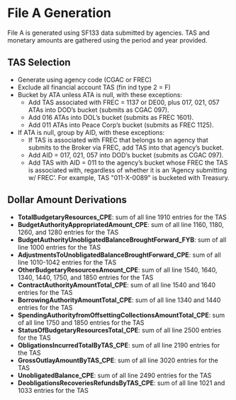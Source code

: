 # File A Generation

File A is generated using SF133 data submitted by agencies. TAS and monetary amounts are gathered using the period and year provided.

## TAS Selection

- Generate using agency code (CGAC or FREC)
- Exclude all financial account TAS (fin ind type 2 = F)
- Bucket by ATA unless ATA is null, with these exceptions:
  - Add TAS associated with FREC = 1137 or DE00, plus 017, 021, 057 ATAs into DOD’s bucket (submits as CGAC 097).
  - Add 016 ATAs into DOL’s bucket (submits as FREC 1601).
  - Add 011 ATAs into Peace Corp’s bucket (submits as FREC 1125).
- If ATA is null, group by AID, with these exceptions:
  - If TAS is associated with FREC that belongs to an agency that submits to the Broker via FREC, add TAS into that agency’s bucket.
  - Add AID = 017, 021, 057 into DOD’s bucket (submits as CGAC 097).
  - Add TAS with AID = 011 to the agency’s bucket whose FREC the TAS is associated with, regardless of whether it is an ‘Agency submitting w/ FREC’. For example, TAS "011-X-0089" is bucketed with Treasury.

## Dollar Amount Derivations

- **TotalBudgetaryResources_CPE**: sum of all line 1910 entries for the TAS
- **BudgetAuthorityAppropriatedAmount_CPE**: sum of all line 1160, 1180, 1260, and 1280 entries for the TAS
- **BudgetAuthorityUnobligatedBalanceBroughtForward_FYB**: sum of all line 1000 entries for the TAS
- **AdjustmentsToUnobligatedBalanceBroughtForward_CPE**: sum of all line 1010-1042 entries for the TAS
- **OtherBudgetaryResourcesAmount_CPE**: sum of all line 1540, 1640, 1340, 1440, 1750, and 1850 entries for the TAS
- **ContractAuthorityAmountTotal_CPE**: sum of all line 1540 and 1640 entries for the TAS
- **BorrowingAuthorityAmountTotal_CPE**: sum of all line 1340 and 1440 entries for the TAS
- **SpendingAuthorityfromOffsettingCollectionsAmountTotal_CPE**: sum of all line 1750 and 1850 entries for the TAS
- **StatusOfBudgetaryResourcesTotal_CPE**: sum of all line 2500 entries for the TAS
- **ObligationsIncurredTotalByTAS_CPE**: sum of all line 2190 entries for the TAS
- **GrossOutlayAmountByTAS_CPE**: sum of all line 3020 entries for the TAS
- **UnobligatedBalance_CPE**: sum of all line 2490 entries for the TAS
- **DeobligationsRecoveriesRefundsByTAS_CPE**: sum of all line 1021 and 1033 entries for the TAS